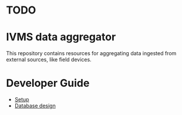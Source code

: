 <!---
# This file is part of the pl.wrzasq.commons.
#
# @license http://mit-license.org/ The MIT license
# @copyright 2023 © by Rafał Wrzeszcz - Wrzasq.pl.
-->

# TODO

# IVMS data aggregator

This repository contains resources for aggregating data ingested from external sources, like field devices.

# Developer Guide

- [Setup](docs/developer-guide/setup.md)
- [Database design](docs/developer-guide/db.md)
